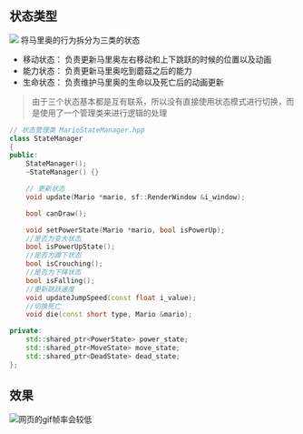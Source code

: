 ## 状态类型
![](https://cdn.nlark.com/yuque/0/2023/jpeg/22094584/1692699025289-0df067b3-3e43-42d8-a12b-76fd27717d80.jpeg)
将马里奥的行为拆分为三类的状态

- 移动状态： 负责更新马里奥左右移动和上下跳跃的时候的位置以及动画
- 能力状态： 负责更新马里奥吃到蘑菇之后的能力
- 生命状态： 负责维护马里奥的生命以及死亡后的动画更新
> 由于三个状态基本都是互有联系，所以没有直接使用状态模式进行切换，而是使用了一个管理类来进行逻辑的处理


```cpp
// 状态管理类 MarioStateManager.hpp
class StateManager
{
public:
    StateManager();
    ~StateManager() {}

    // 更新状态
    void update(Mario *mario, sf::RenderWindow &i_window);

    bool canDraw();

    void setPowerState(Mario *mario, bool isPowerUp);
    //是否为变大状态
    bool isPowerUpState();
    //是否为蹲下状态
    bool isCrouching();
    //是否为下降状态
    bool isFalling();
    //更新跳跃速度
    void updateJumpSpeed(const float i_value);
    //切换死亡
    void die(const short type, Mario &mario);

private:
    std::shared_ptr<PowerState> power_state;
    std::shared_ptr<MoveState> move_state;
    std::shared_ptr<DeadState> dead_state;
};

```


## 效果
![网页的gif帧率会较低](https://cdn.nlark.com/yuque/0/2023/gif/22094584/1692519702599-2c4208ae-8765-4235-b299-b2672102509c.gif#averageHue=%2301def5&clientId=u2ea054a3-f553-4&from=drop&id=u62ff7203&originHeight=504&originWidth=640&originalType=binary&ratio=1&rotation=0&showTitle=true&size=882286&status=done&style=none&taskId=ue6cefcb4-c573-4054-9156-14934dcc0bf&title=%E7%BD%91%E9%A1%B5%E7%9A%84gif%E5%B8%A7%E7%8E%87%E4%BC%9A%E8%BE%83%E4%BD%8E "网页的gif帧率会较低")
